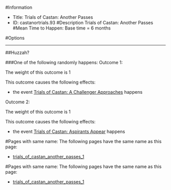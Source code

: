 #Information
 - Title: Trials of Castan: Another Passes
 - ID: castanortrials.93
#Description
Trials of Castan: Another Passes
#Mean Time to Happen:
Base time = 6 months

#Options

___
##Huzzah?

###One of the following randomly happens:
Outcome 1:

The weight of this outcome is 1

This outcome causes the following effects:<ul><li>the event [Trials of Castan: A Challenger Approaches](../events/trials_of_castan_a_challenger_approaches.md) happens</li></ul>
Outcome 2:

The weight of this outcome is 1

This outcome causes the following effects:<ul><li>the event [Trials of Castan: Aspirants Appear](../events/trials_of_castan_aspirants_appear.md) happens</li></ul>


#Pages with same name:
The following pages have the same name as this page:
 - [trials_of_castan_another_passes_1](trials_of_castan_another_passes_1.md)


#Pages with same name:
The following pages have the same name as this page:
 - [trials_of_castan_another_passes_1](trials_of_castan_another_passes_1.md)

